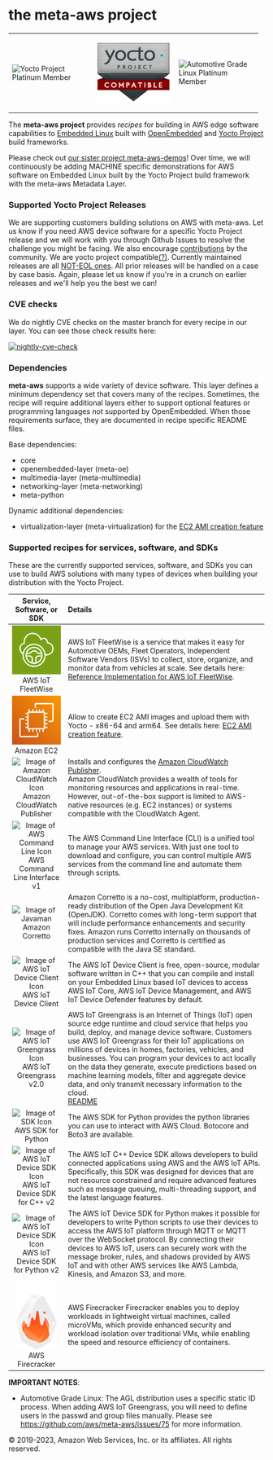 # the meta-aws project
<table border="0" rules="none">
<tr border="0">
<td width="150" height="150"><img alt="Yocto Project Platinum Member"
src="images/lf_yp_plat.png"></td>
<td width="150" height="150"><img alt="Yocto Project Layer Compatible"
src="images/LF_17_02_Yocto-Badge-Update_Compatible_Final_Blank.png"></td>
<td width="150" height="150"><img alt="Automotive Grade Linux Platinum Member"
src="images/agl-member-plat.png"></td>
</tr>
</table>

The **meta-aws project** provides *recipes* for building in AWS edge software capabilities to [Embedded Linux](https://elinux.org) built with [OpenEmbedded](https://www.openembedded.org) and [Yocto Project](https://www.yoctoproject.org/) build frameworks.

Please check out [our sister project meta-aws-demos](https://github.com/aws-samples/meta-aws-demos)!  Over time, we will continuously be adding MACHINE specific demonstrations for AWS software on Embedded Linux built by the Yocto Project build framework with the meta-aws Metadata Layer.

### Supported Yocto Project Releases

We are supporting customers building solutions on AWS with meta-aws. Let us know if you need AWS device software for a specific Yocto Project release and we will work with you through Github Issues to resolve the challenge you might be facing.  We also encourage [contributions](CONTRIBUTING.md) by the community.
We are yocto project compatible<a href="https://www.yoctoproject.org/software-overview/layers/?searchTerm=meta-aws" target="none" title="What is this?">(?)</a>.
Currently maintained releases are all [NOT-EOL ones](https://wiki.yoctoproject.org/wiki/Releases). All prior releases will be handled on a case by case basis. Again, please let us know if you're in a crunch on earlier releases and we'll help you the best we can!

### CVE checks
We do nightly CVE checks on the master branch for every recipe in our layer. You can see those check results here:

[![nightly-cve-check](https://github.com/aws4embeddedlinux/meta-aws/actions/workflows/nightly-cve-check.yml/badge.svg)](https://github.com/aws4embeddedlinux/meta-aws/actions/workflows/nightly-cve-check.yml)

### Dependencies

**meta-aws** supports a wide variety of device software.  This layer defines a minimum dependency set that covers many of the recipes.  Sometimes, the recipe will require additional layers either to support optional features or programming languages not supported by OpenEmbedded. When those requirements surface, they are documented in recipe specific README files.

Base dependencies:

* core
* openembedded-layer (meta-oe)
* multimedia-layer (meta-multimedia)
* networking-layer (meta-networking)
* meta-python

Dynamic additional dependencies:

* virtualization-layer (meta-virtualization) for the [EC2 AMI creation feature](scripts/ec2-ami/README.md)

### Supported recipes for services, software, and SDKs

These are the currently supported services, software, and SDKs you can use to build AWS solutions with many types of devices when building your distribution with the Yocto Project.


|Service, Software, or SDK |Details |
|:------------------------:|:-------|
|<center>![Image of AWS IoT FleetWise Icon](images/Arch_AWS-IoT-FleetWise_64.svg)<br/>AWS IoT FleetWise</center>|AWS IoT FleetWise is a service that makes it easy for Automotive OEMs, Fleet Operators, Independent Software Vendors (ISVs) to collect, store, organize, and monitor data from vehicles at scale. See details here: [Reference Implementation for AWS IoT FleetWise](https://github.com/aws/aws-iot-fleetwise-edge).|
|<center>![Image of Amazon EC2 Icon](images/Arch_Amazon-EC2_64.svg)<br/>Amazon EC2</center>|Allow to create EC2 AMI images and upload them with Yocto - x86-64 and arm64. See details here: [EC2 AMI creation feature](scripts/ec2-ami/README.md).|
|<center>![Image of Amazon CloudWatch Icon](images/Arch_Amazon-CloudWatch_64.png)<br/>Amazon CloudWatch Publisher</center>|Installs and configures the [Amazon CloudWatch Publisher](https://github.com/awslabs/amazon-cloudwatch-publisher).<br/>Amazon CloudWatch provides a wealth of tools for monitoring resources and applications in real-time. However, out-of-the-box support is limited to AWS-native resources (e.g. EC2 instances) or systems compatible with the CloudWatch Agent.|
|![Image of AWS Command Line Icon](images/Arch_AWS-Command-Line-Interface_64.png)<br/>AWS Command Line Interface v1|The AWS Command Line Interface (CLI) is a unified tool to manage your AWS services. With just one tool to download and configure, you can control multiple AWS services from the command line and automate them through scripts.|
|<center>![Image of Javaman](images/corretto.png)<br/>Amazon Corretto</center>|Amazon Corretto is a no-cost, multiplatform, production-ready distribution of the Open Java Development Kit (OpenJDK). Corretto comes with long-term support that will include performance enhancements and security fixes. Amazon runs Corretto internally on thousands of production services and Corretto is certified as compatible with the Java SE standard.|
|<center>![Image of AWS IoT Device Client Icon](images/Arch_AWS-Tools-and-SDKs_64.png)</br>AWS IoT Device Client</center>|The AWS IoT Device Client is free, open-source, modular software written in C++ that you can compile and install on your Embedded Linux based IoT devices to access AWS IoT Core, AWS IoT Device Management, and AWS IoT Device Defender features by default.|
|<center>![Image of AWS IoT Greengrass Icon](images/Arch_AWS-IoT-Greengrass_64.png)<br/>AWS IoT Greengrass<br/>v2.0</center>|AWS IoT Greengrass is an Internet of Things (IoT) open source edge runtime and cloud service that helps you build, deploy, and manage device software. Customers use AWS IoT Greengrass for their IoT applications on millions of devices in homes, factories, vehicles, and businesses. You can program your devices to act locally on the data they generate, execute predictions based on machine learning models, filter and aggregate device data, and only transmit necessary information to the cloud.<br/><a href="recipes-iot/aws-iot-greengrass/README.md#aws-iot-greengrass-v2">README</a>|
|<center>![Image of SDK Icon](images/Arch_AWS-Tools-and-SDKs_64.png)</br>AWS SDK for Python</center>|The AWS SDK for Python provides the python libraries you can use to interact with AWS Cloud. Botocore and Boto3 are available.|
|<center>![Image of AWS IoT Device SDK Icon](images/Arch_AWS-Tools-and-SDKs_64.png)</br>AWS IoT Device SDK for C++ v2|The AWS IoT C++ Device SDK allows developers to build connected applications using AWS and the AWS IoT APIs. Specifically, this SDK was designed for devices that are not resource constrained and require advanced features such as message queuing, multi-threading support, and the latest language features.|
|<center>![Image of AWS IoT Device SDK Icon](images/Arch_AWS-Tools-and-SDKs_64.png)</br>AWS IoT Device SDK for Python v2|The AWS IoT Device SDK for Python makes it possible for developers to write Python scripts to use their devices to access the AWS IoT platform through MQTT or MQTT over the WebSocket protocol. By connecting their devices to AWS IoT, users can securely work with the message broker, rules, and shadows provided by AWS IoT and with other AWS services like AWS Lambda, Kinesis, and Amazon S3, and more.|
|<center>![Image of AWS Firecracker Icon](images/Arch_AWS-Firecracker.png)</br>AWS Firecracker|AWS Firecracker Firecracker enables you to deploy workloads in lightweight virtual machines, called microVMs, which provide enhanced security and workload isolation over traditional VMs, while enabling the speed and resource efficiency of containers.|

**IMPORTANT NOTES**:

* Automotive Grade Linux: The AGL distribution uses a specific static ID process. When adding AWS IoT Greengrass, you will need to define users in the passwd and group files manually. Please see https://github.com/aws/meta-aws/issues/75 for more information.

© 2019-2023, Amazon Web Services, Inc. or its affiliates. All rights reserved.

